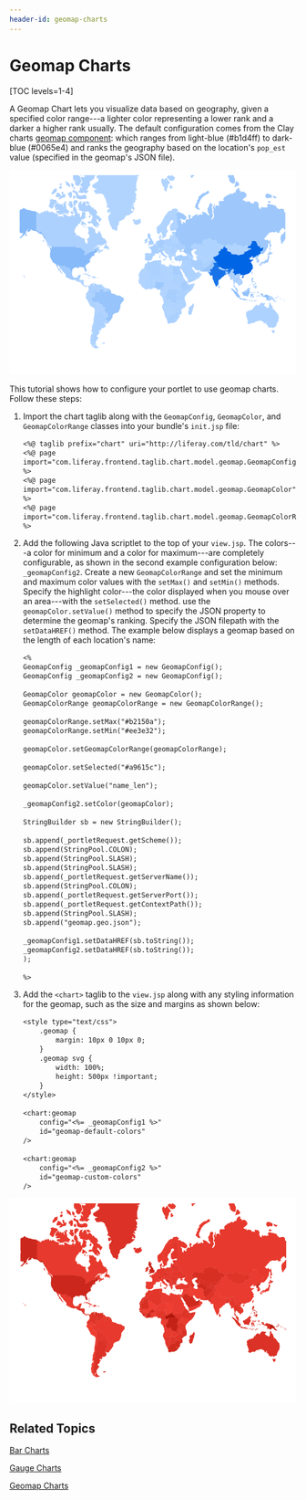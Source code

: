 ```yaml
---
header-id: geomap-charts
---
```


# Geomap Charts

[TOC levels=1-4]

A Geomap Chart lets you visualize data based on geography, given a specified 
color range---a lighter color representing a lower rank and a darker a higher 
rank usually. The default configuration comes from the Clay charts 
[geomap component](https://github.com/liferay/clay/blob/develop/packages/clay-charts/src/Geomap.js#L233-L276):
which ranges from light-blue (#b1d4ff) to dark-blue (#0065e4) and ranks the 
geography based on the location's `pop_est` value (specified in the geomap's 
JSON file).

![Figure 1: A Geomap chart displays a heatmap representing the data.](../../../images/chart-taglib-geomap-default.png)

This tutorial shows how to configure your portlet to use geomap charts. Follow 
these steps:

1.  Import the chart taglib along with the `GeomapConfig`, `GeomapColor`, and 
    `GeomapColorRange` classes into your bundle's `init.jsp` file:

        <%@ taglib prefix="chart" uri="http://liferay.com/tld/chart" %>
        <%@ page import="com.liferay.frontend.taglib.chart.model.geomap.GeomapConfig" %>
        <%@ page import="com.liferay.frontend.taglib.chart.model.geomap.GeomapColor" %>
        <%@ page import="com.liferay.frontend.taglib.chart.model.geomap.GeomapColorRange" %>

2.  Add the following Java scriptlet to the top of your `view.jsp`. The 
    colors---a color for minimum and a color for maximum---are completely 
    configurable, as shown in the second example configuration below: 
    `_geomapConfig2`. Create a new `GeomapColorRange` and set the minimum and 
    maximum color values with the `setMax()` and `setMin()` methods. Specify the 
    highlight color---the color displayed when you mouse over an area---with the 
    `setSelected()` method. use the `geomapColor.setValue()` method to specify 
    the JSON property to determine the geomap's ranking. Specify the JSON 
    filepath with the `setDataHREF()` method. The example below displays a 
    geomap based on the length of each location's name:

        <%
        GeomapConfig _geomapConfig1 = new GeomapConfig();
        GeomapConfig _geomapConfig2 = new GeomapConfig();

        GeomapColor geomapColor = new GeomapColor();
        GeomapColorRange geomapColorRange = new GeomapColorRange();
    
        geomapColorRange.setMax("#b2150a");
        geomapColorRange.setMin("#ee3e32");
    
        geomapColor.setGeomapColorRange(geomapColorRange);

        geomapColor.setSelected("#a9615c");
        
        geomapColor.setValue("name_len");
    
        _geomapConfig2.setColor(geomapColor);
    
        StringBuilder sb = new StringBuilder();
    
        sb.append(_portletRequest.getScheme());
        sb.append(StringPool.COLON);
        sb.append(StringPool.SLASH);
        sb.append(StringPool.SLASH);
        sb.append(_portletRequest.getServerName());
        sb.append(StringPool.COLON);
        sb.append(_portletRequest.getServerPort());
        sb.append(_portletRequest.getContextPath());
        sb.append(StringPool.SLASH);
        sb.append("geomap.geo.json");
    
        _geomapConfig1.setDataHREF(sb.toString());
        _geomapConfig2.setDataHREF(sb.toString());
        );

        %>

3.  Add the `<chart>` taglib to the `view.jsp` along with any styling 
    information for the geomap, such as the size and margins as shown below:

        <style type="text/css">
        	.geomap {
        		margin: 10px 0 10px 0;
        	}
        	.geomap svg {
        		width: 100%;
        		height: 500px !important;
        	}
        </style>

        <chart:geomap
        	config="<%= _geomapConfig1 %>"
        	id="geomap-default-colors"
        />

        <chart:geomap
        	config="<%= _geomapConfig2 %>"
        	id="geomap-custom-colors"
        />

![Figure 2: Geomap charts can be customized to fit the look and feel you desire.](../../../images/chart-taglib-geomap-custom.png)

## Related Topics

[Bar Charts](/docs/7-1/tutorials/-/knowledge_base/t/bar-charts)

[Gauge Charts](/docs/7-1/tutorials/-/knowledge_base/t/gauge-charts)

[Geomap Charts](/docs/7-1/tutorials/-/knowledge_base/t/geomap-charts)
